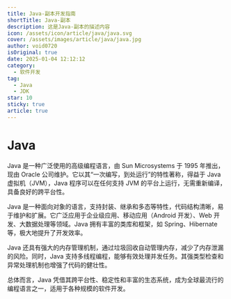 ```yaml
---
title: Java-副本开发指南
shortTitle: Java-副本
description: 这是Java-副本的描述内容
icon: /assets/icon/article/java/java.svg
cover: /assets/images/article/java/java.jpg
author: void0720
isOriginal: true
date: 2025-01-04 12:12:12
category:
  - 软件开发
tag:
  - Java
  - JDK
star: 10
sticky: true
article: true
---
```

# Java
Java 是一种广泛使用的高级编程语言，由 Sun Microsystems 于 1995 年推出，现由 Oracle 公司维护。它以其“一次编写，到处运行”的特性著称，得益于 Java 虚拟机（JVM），Java 程序可以在任何支持 JVM 的平台上运行，无需重新编译，具备良好的跨平台性。

Java 是一种面向对象的语言，支持封装、继承和多态等特性，代码结构清晰，易于维护和扩展。它广泛应用于企业级应用、移动应用（Android 开发）、Web 开发、大数据处理等领域。Java 拥有丰富的类库和框架，如 Spring、Hibernate 等，极大地提升了开发效率。

Java 还具有强大的内存管理机制，通过垃圾回收自动管理内存，减少了内存泄漏的风险。同时，Java 支持多线程编程，能够有效处理并发任务。其强类型检查和异常处理机制也增强了代码的健壮性。

总体而言，Java 凭借其跨平台性、稳定性和丰富的生态系统，成为全球最流行的编程语言之一，适用于各种规模的软件开发。